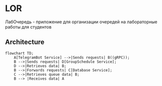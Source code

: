 # LOR
ЛабОчередь - приложение для организации очередей на лабораторные работы для студентов

## Architecture

```mermaid
flowchart TD;
    A[TelegramBot Service] -->|Sends requests| B((gRPC));
    B -->|Sends requests| D[GroupSсhedule Service];
    D -->|Retrieves data| B;
    B -->|Forwards requests| C[Database Service];
    C -->|Retrieves queue data| B;
    B --> |Receives data| A
```





